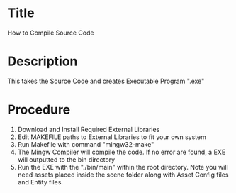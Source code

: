 # Title
How to Compile Source Code

# Description
This takes the Source Code and creates Executable Program ".exe"

# Procedure
1. Download and Install Required External Libraries
2. Edit MAKEFILE paths to External Libraries to fit your own system
3. Run Makefile with command "mingw32-make"
4. The Mingw Compiler will compile the code. If no error are found, a EXE will outputted to the bin directory
5. Run the EXE with the "./bin/main" within the root directory. Note you will need assets placed inside the scene folder along with Asset Config files and Entity files.